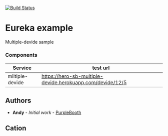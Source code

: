 [![Build Status](https://api.travis-ci.org/namumba22/hero-sb-tax.svg?branch=master)](https://travis-ci.org/namumba22/hero-sb-tax)

# Eureka example
Multiple-devide sample

### Components

Service |test url
--- |---
miltiple-devide | https://hero-sb-multiple-devide.herokuapp.com/devide/12/5

## Authors

* **Andy** - *Initial work* - [PurpleBooth](https://github.com/namumba22/)

## Cation




